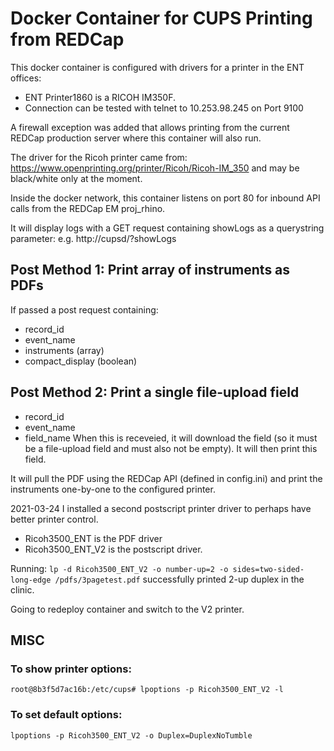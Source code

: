 # Docker Container for CUPS Printing from REDCap

This docker container is configured with drivers for a printer in the ENT offices:
 * ENT Printer1860 is a RICOH IM350F.
 * Connection can be tested with telnet to 10.253.98.245 on Port 9100

A firewall exception was added that allows printing from the current REDCap production server where this container
 will also run.

The driver for the Ricoh printer came from: https://www.openprinting.org/printer/Ricoh/Ricoh-IM_350 and may
 be black/white only at the moment.

Inside the docker network, this container listens on port 80 for inbound API calls from the REDCap EM proj_rhino.

It will display logs with a GET request containing showLogs as a querystring parameter:  e.g. http://cupsd/?showLogs

## Post Method 1: Print array of instruments as PDFs
If passed a post request containing:
 - record_id
 - event_name
 - instruments (array)
 - compact_display (boolean)

## Post Method 2: Print a single file-upload field
 - record_id
 - event_name
 - field_name
 When this is receveied, it will download the field (so it must be a file-upload field and must also not be empty).
 It will then print this field.



It will pull the PDF using the REDCap API (defined in config.ini) and print the instruments one-by-one to the configured printer.

2021-03-24
I installed a second postscript printer driver to perhaps have better printer control.
- Ricoh3500_ENT is the PDF driver
- Ricoh3500_ENT_V2 is the postscript driver.

Running:
`lp -d Ricoh3500_ENT_V2 -o number-up=2 -o sides=two-sided-long-edge /pdfs/3pagetest.pdf`
successfully printed 2-up duplex in the clinic.

Going to redeploy container and switch to the V2 printer.

## MISC

### To show printer options:
`root@8b3f5d7ac16b:/etc/cups# lpoptions -p Ricoh3500_ENT_V2 -l`

### To set default options:
`lpoptions -p Ricoh3500_ENT_V2 -o Duplex=DuplexNoTumble`
